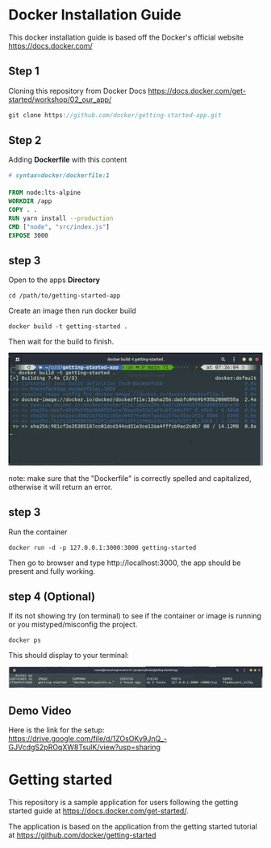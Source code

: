 # Docker Installation Guide

This docker installation guide is based off the Docker's official website https://docs.docker.com/

## Step 1

Cloning this repository from Docker Docs https://docs.docker.com/get-started/workshop/02_our_app/

```c
git clone https://github.com/docker/getting-started-app.git
```

## Step 2

Adding **Dockerfile** with this content

```dockerfile
# syntax=docker/dockerfile:1

FROM node:lts-alpine
WORKDIR /app
COPY . .
RUN yarn install --production
CMD ["node", "src/index.js"]
EXPOSE 3000
```

## step 3

Open to the apps **Directory**

```
cd /path/to/getting-started-app
```

Create an image then run docker build

```
docker build -t getting-started .
```

Then wait for the build to finish.

![docker image 1](https://github.com/CodeArisu/cs19-final/blob/main/images/docker1.png?raw=true)

note: make sure that the "Dockerfile" is correctly spelled and capitalized, otherwise it will return an error.

## step 3

Run the container

```
docker run -d -p 127.0.0.1:3000:3000 getting-started
```

Then go to browser and type http://localhost:3000, the app should be present and fully working.

## step 4 (Optional) 

If its not showing try (on terminal) to see if the container or image is running or you mistyped/misconfig the project.

```
docker ps
```

This should display to your terminal:

![docker image 2](https://github.com/CodeArisu/cs19-final/blob/main/images/docker2.png?raw=true)


## Demo Video

Here is the link for the setup: https://drive.google.com/file/d/1ZOsOKv9JnQ_-GJVcdgS2pROqXW8TsuIK/view?usp=sharing

# Getting started

This repository is a sample application for users following the getting started guide at https://docs.docker.com/get-started/.

The application is based on the application from the getting started tutorial at https://github.com/docker/getting-started
